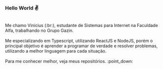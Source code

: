 ### Hello World :v:
<br>
Me chamo Vinicius (:br:), estudante de Sistemas para Internet na Faculdade Alfa, trabalhando no Grupo Gazin.
<br>
<br>
Me especializando em Typescript, utilizando ReactJS e NodeJS, porém o principal objetivo é aprender a programar de verdade e resolver problemas, utilizando a melhor linguagem para cada situação.
<br>
<br>
Para me conhecer melhor, veja meus repositórios. :point_down: 
